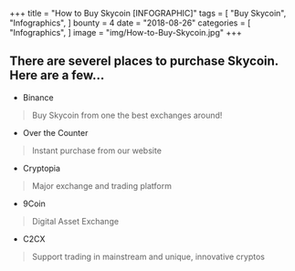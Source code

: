 +++
title = "How to Buy Skycoin [INFOGRAPHIC]"
tags = [
    "Buy Skycoin",
    "Infographics",
]
bounty = 4
date = "2018-08-26"
categories = [
    "Infographics",
]
image = "img/How-to-Buy-Skycoin.jpg"
+++

## There are severel places to purchase Skycoin. Here are a few...

* Binance
> Buy Skycoin from one the best exchanges around!

* Over the Counter
> Instant purchase from our website

* Cryptopia
> Major exchange and trading platform

* 9Coin
> Digital Asset Exchange

* C2CX
> Support trading in mainstream and unique, innovative cryptos
